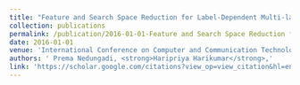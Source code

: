 ```yaml
---
title: "Feature and Search Space Reduction for Label-Dependent Multi-label Classification"
collection: publications
permalink: /publication/2016-01-01-Feature and Search Space Reduction for Label-Dependent Multi-label Classification
date: 2016-01-01
venue: 'International Conference on Computer and Communication Technologies (ICCCT)'
authors: ' Prema Nedungadi, <strong>Haripriya Harikumar</strong>,'
link: 'https://scholar.google.com/citations?view_op=view_citation&hl=en&user=50ErN80AAAAJ&citation_for_view=50ErN80AAAAJ:d1gkVwhDpl0C'
---
```

